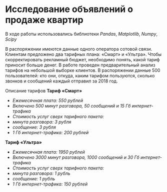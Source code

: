 # Исследование объявлений о продаже квартир

В ходе работы использовались библиотеки *Pandas*, *Matplotlib*, *Numpy*, *Scipy* 

В распоряжении имеются данные одного оператора сотовой связи. Клиентам предложено два тарифных плана: «Смарт» и «Ультра». Чтобы скорректировать рекламный бюджет, необходимо понять, какой тариф приносит больше денег.
В работе проведен предварительный анализ тарифов на небольшой выборке клиентов. В распоряжении данные 500 пользователей: кто они, откуда, каким тарифом пользуются, сколько звонков и сообщений каждый отправил за 2018 год.  

Описание тарифов
__Тариф «Смарт»__
- *Ежемесячная плата: 550 рублей*
- *Включено 500 минут разговора, 50 сообщений и 15 Гб интернет-трафика*
- *Стоимость услуг сверх тарифного пакета:*
- *минута разговора: 3 рубля*
- *сообщение: 3 рубля*
- *1 Гб интернет-трафика: 200 рублей*

__Тариф «Ультра»__
- *Ежемесячная плата: 1950 рублей*
- *Включено 3000 минут разговора, 1000 сообщений и 30 Гб интернет-трафика*
- *Стоимость услуг сверх тарифного пакета:*
- *минута разговора: 1 рубль*
- *сообщение: 1 рубль*
- *1 Гб интернет-трафика: 150 рублей*
